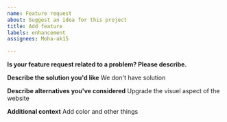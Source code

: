 ```yaml
---
name: Feature request
about: Suggest an idea for this project
title: Add feature
labels: enhancement
assignees: Moha-ak15

---
```


**Is your feature request related to a problem? Please describe.**


**Describe the solution you'd like**
We don't have solution

**Describe alternatives you've considered**
Upgrade the visuel aspect of the website

**Additional context**
Add color and other things
